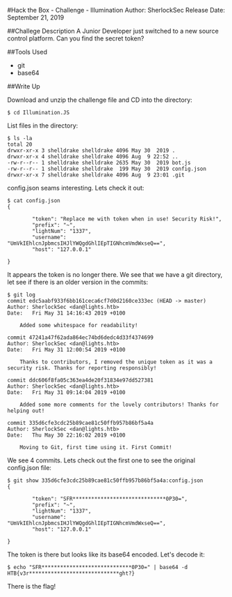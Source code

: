 #Hack the Box - Challenge - Illumination
Author: SherlockSec
Release Date: September 21, 2019

##Challege Description
A Junior Developer just switched to a new source control platform. Can you find the secret token?

##Tools Used
- git
- base64

##Write Up

Download and unzip the challenge file and CD into the directory:

```
$ cd Illumination.JS
```

List files in the directory:

```
$ ls -la
total 20
drwxr-xr-x 3 shelldrake shelldrake 4096 May 30  2019 .
drwxr-xr-x 4 shelldrake shelldrake 4096 Aug  9 22:52 ..
-rw-r--r-- 1 shelldrake shelldrake 2635 May 30  2019 bot.js
-rw-r--r-- 1 shelldrake shelldrake  199 May 30  2019 config.json
drwxr-xr-x 7 shelldrake shelldrake 4096 Aug  9 23:01 .git
```

config.json seams interesting. Lets check it out:

```
$ cat config.json                           
{

        "token": "Replace me with token when in use! Security Risk!",
        "prefix": "~",
        "lightNum": "1337",
        "username": "UmVkIEhlcnJpbmcsIHJlYWQgdGhlIEpTIGNhcmVmdWxseQ==",
        "host": "127.0.0.1"

}
```

It appears the token is no longer there. We see that we have a git directory, let see if there is an older version in the commits:

```
$ git log                                          
commit edc5aabf933f6bb161ceca6cf7d0d2160ce333ec (HEAD -> master)
Author: SherlockSec <dan@lights.htb>
Date:   Fri May 31 14:16:43 2019 +0100

    Added some whitespace for readability!

commit 47241a47f62ada864ec74bd6dedc4d33f4374699
Author: SherlockSec <dan@lights.htb>
Date:   Fri May 31 12:00:54 2019 +0100

    Thanks to contributors, I removed the unique token as it was a security risk. Thanks for reporting responsibly!

commit ddc606f8fa05c363ea4de20f31834e97dd527381
Author: SherlockSec <dan@lights.htb>
Date:   Fri May 31 09:14:04 2019 +0100

    Added some more comments for the lovely contributors! Thanks for helping out!

commit 335d6cfe3cdc25b89cae81c50ffb957b86bf5a4a
Author: SherlockSec <dan@lights.htb>
Date:   Thu May 30 22:16:02 2019 +0100

    Moving to Git, first time using it. First Commit!
```

We see 4 commits. Lets check out the first one to see the original config.json file:

```
$ git show 335d6cfe3cdc25b89cae81c50ffb957b86bf5a4a:config.json  
{

        "token": "SFR******************************0P30=",
        "prefix": "~",
        "lightNum": "1337",
        "username": "UmVkIEhlcnJpbmcsIHJlYWQgdGhlIEpTIGNhcmVmdWxseQ==",
        "host": "127.0.0.1"

}
```

The token is there but looks like its base64 encoded. Let's decode it:

```
$ echo "SFR*****************************0P30=" | base64 -d
HTB{v3r*****************************ght?}
```

There is the flag!


